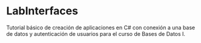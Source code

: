# LabInterfaces
Tutorial básico de creación de aplicaciones en C# con conexión a una base de datos y autenticación de usuarios para el curso de Bases de Datos I.
